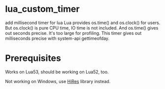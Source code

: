 # lua_custom_timer
add millisecond timer for lua
Lua provides os.time() and os.clock() for users. But os.clock() is pure CPU time, IO time is not included. And os.time() gives out seconds precise. It's too large for profiling. This timer gives out milliseconds precise with system-api gettimeofday. 

Prerequisites
==============
Works on Lua53, should be working on Lua52, too.

Not working on Windows, use [HiRes](http://lua-users.org/wiki/HiResTimer) library instead.
